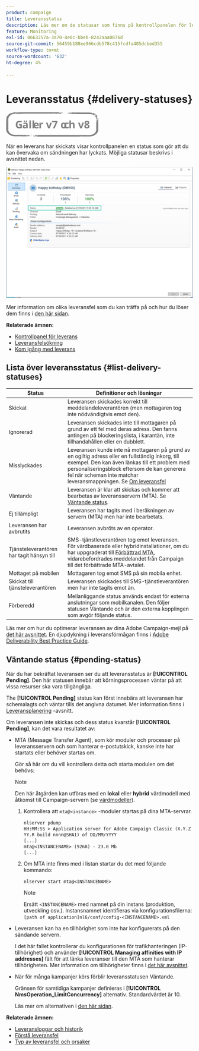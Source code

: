 ```yaml
---
product: campaign
title: Leveransstatus
description: Läs mer om de statusar som finns på kontrollpanelen för leverans
feature: Monitoring
exl-id: 0663257a-3a70-4e0c-bbeb-8242aaa0876d
source-git-commit: 56459b188ee966cdb578c415fcdfa485dcbed355
workflow-type: tm+mt
source-wordcount: '632'
ht-degree: 4%

---
```


# Leveransstatus {#delivery-statuses}

![](../../assets/common.svg)

<!--ajouter intro 

ajouter screenshot -->

När en leverans har skickats visar kontrollpanelen en status som gör att du kan övervaka om sändningen har lyckats. Möjliga statusar beskrivs i avsnittet nedan.

![](assets/delivery-status.png)

Mer information om olika leveransfel som du kan träffa på och hur du löser dem finns i [den här sidan](understanding-delivery-failures.md).

**Relaterade ämnen:**

* [Kontrollpanel för leverans](delivery-dashboard.md)
* [Leveransfelsökning](delivery-troubleshooting.md)
* [Kom igång med leverans](about-deliverability.md)

## Lista över leveransstatus {#list-delivery-statuses}

<table> 
 <thead> 
  <tr> 
   <th> Status<br /> </th> 
   <th> Definitioner och lösningar<br /> </th> 
  </tr> 
 </thead> 
 <tbody> 
  <tr> 
   <td> Skickat<br /> </td> 
   <td> Leveransen skickades korrekt till meddelandeleverantören (men mottagaren tog inte nödvändigtvis emot den).<br /> </td> 
  </tr> 
  <tr> 
   <td> Ignorerad<br /> </td> 
   <td> Leveransen skickades inte till mottagaren på grund av ett fel med deras adress. Den fanns antingen på blockeringslista, i karantän, inte tillhandahållen eller en dubblett. <br /> </td> 
  </tr> 
  <tr> 
   <td> Misslyckades<br /> </td> 
   <td> Leveransen kunde inte nå mottagaren på grund av en ogiltig adress eller en fullständig inkorg, till exempel. Den kan även länkas till ett problem med personaliseringsblock eftersom de kan generera fel när scheman inte matchar leveransmappningen. Se <a href="understanding-delivery-failures.md" target="_blank">Om leveransfel</a><br /> </td> 
  </tr>
  <tr> 
   <td> Väntande<br /> </td> 
   <td> Leveransen är klar att skickas och kommer att bearbetas av leveransservern (MTA). Se <a href="#pending-status" target="_blank">Väntande status</a>.<br /> </td> 
  </tr> 
  <tr> 
   <td> Ej tillämpligt<br /> </td> 
   <td> Leveransen har tagits med i beräkningen av servern (MTA) men har inte bearbetats.<br /> </td> 
  </tr>  
  <tr> 
   <td> Leveransen har avbrutits<br /> </td> 
   <td> Leveransen avbröts av en operator.<br /> </td> 
  </tr> 
  <tr> 
   <td> Tjänsteleverantören har tagit hänsyn till<br /> </td> 
   <td> SMS-tjänstleverantören tog emot leveransen.<br /> För värdbaserade eller hybridinstallationer, om du har uppgraderat till <a href="sending-with-enhanced-mta.md" target="_blank">Förbättrad MTA</a>, vidarebefordrades meddelandet från Campaign till det förbättrade MTA-avtalet.</td> 
  </tr> 
  <tr> 
   <td> Mottaget på mobilen<br /> </td> 
   <td> Mottagaren tog emot SMS på sin mobila enhet.<br /> </td> 
  </tr>
  <tr> 
   <td> Skickat till tjänsteleverantören<br /> </td> 
   <td> Leveransen skickades till SMS-tjänstleverantören men har inte tagits emot än.<br />
   </td> 
  </tr> 
  <tr> 
   <td> Förberedd<br /> </td> 
   <td> Mellanliggande status används endast för externa anslutningar som mobilkanalen. Den följer statusen Väntande och är den externa kopplingen som avgör följande status.<br /> </td> 
  </tr> 
 </tbody> 
</table>

Läs mer om hur du optimerar leveransen av dina Adobe Campaign-mejl på [det här avsnittet](about-deliverability.md). En djupdykning i leveransförmågan finns i [Adobe Deliverability Best Practice Guide](https://experienceleague.adobe.com/docs/deliverability-learn/deliverability-best-practice-guide/introduction.html?lang=sv).

## Väntande status {#pending-status}

När du har bekräftat leveransen ser du att leveransstatus är **[!UICONTROL Pending]**. Den här statusen innebär att körningsprocessen väntar på att vissa resurser ska vara tillgängliga.

The **[!UICONTROL Pending]** status kan först innebära att leveransen har schemalagts och väntar tills det angivna datumet. Mer information finns i [Leveransplanering](steps-sending-the-delivery.md#scheduling-the-delivery-sending) -avsnitt.

Om leveransen inte skickas och dess status kvarstår **[!UICONTROL Pending]**, kan det vara resultatet av:

* MTA (Message Transfer Agent), som kör moduler och processer på leveransservern och som hanterar e-postutskick, kanske inte har startats eller behöver startas om.

   Gör så här om du vill kontrollera detta och starta modulen om det behövs:

   >[!NOTE]
   >
   >Den här åtgärden kan utföras med en **lokal** eller **hybrid** värdmodell med åtkomst till Campaign-servern (se [värdmodeller](../../installation/using/hosting-models.md)).

   1. Kontrollera att `mta@<instance>` -moduler startas på dina MTA-servrar.

      ```
      nlserver pdump
      HH:MM:SS > Application server for Adobe Campaign Classic (X.Y.Z YY.R build nnnn@SHA1) of DD/MM/YYYY
      [...]
      mta@<INSTANCENAME> (9268) - 23.0 Mb
      [...]
      ```

   1. Om MTA inte finns med i listan startar du det med följande kommando:

      ```
      nlserver start mta@<INSTANCENAME>
      ```

      >[!NOTE]
      >
      >Ersätt `<INSTANCENAME>` med namnet på din instans (produktion, utveckling osv.). Instansnamnet identifieras via konfigurationsfilerna: `[path of application]nl6/conf/config-<INSTANCENAME>.xml`

* Leveransen kan ha en tillhörighet som inte har konfigurerats på den sändande servern.

   I det här fallet kontrollerar du konfigurationen för trafikhanteringen (IP-tillhörighet) och använder **[!UICONTROL Managing affinities with IP addresses]** fält för att länka leveranser till den MTA som hanterar tillhörigheten. Mer information om tillhörigheter finns i [det här avsnittet](../../installation/using/configure-delivery-settings.md).

* När för många kampanjer körs förblir leveransstatusen Väntande.

   Gränsen för samtidiga kampanjer definieras i **[!UICONTROL NmsOperation_LimitConcurrency]** alternativ. Standardvärdet är 10.

   Läs mer om alternativen i [den här sidan](../../installation/using/configuring-campaign-options.md).


**Relaterade ämnen:**

* [Leveransloggar och historik](#delivery-logs-and-history)
* [Förstå leveransfel](understanding-delivery-failures.md)
* [Typ av leveransfel och orsaker](understanding-delivery-failures.md#delivery-failure-types-and-reasons)
